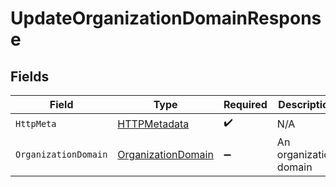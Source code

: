# UpdateOrganizationDomainResponse


## Fields

| Field                                                               | Type                                                                | Required                                                            | Description                                                         |
| ------------------------------------------------------------------- | ------------------------------------------------------------------- | ------------------------------------------------------------------- | ------------------------------------------------------------------- |
| `HttpMeta`                                                          | [HTTPMetadata](../../Models/Components/HTTPMetadata.md)             | :heavy_check_mark:                                                  | N/A                                                                 |
| `OrganizationDomain`                                                | [OrganizationDomain](../../Models/Components/OrganizationDomain.md) | :heavy_minus_sign:                                                  | An organization domain                                              |